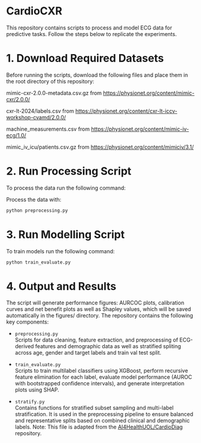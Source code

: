 # CardioCXR

This repository contains scripts to process and model ECG data for predictive tasks. Follow the steps below to replicate the experiments.

# 1. Download Required Datasets

Before running the scripts, download the following files and place them in the root directory of this repository:

mimic-cxr-2.0.0-metadata.csv.gz from https://physionet.org/content/mimic-cxr/2.0.0/

cxr-lt-2024/labels.csv from https://physionet.org/content/cxr-lt-iccv-workshop-cvamd/2.0.0/

machine_measurements.csv from https://physionet.org/content/mimic-iv-ecg/1.0/

mimic_iv_icu/patients.csv.gz from https://physionet.org/content/mimiciv/3.1/

# 2. Run Processing Script

To process the data run the following command:

Process the data with:

```bash
python preprocessing.py
```
# 3. Run Modelling Script

To train models run the following command:
```bash
python train_evaluate.py
```
# 4. Output and Results

The script will generate performance figures: AURCOC plots, calibration curves and net benefit plots as well as Shapley values, which will be saved automatically in the figures/ directory.
The repository contains the following key components:

- `preprocessing.py`  
  Scripts for data cleaning, feature extraction, and preprocessing of ECG-derived features and demographic data as well as stratified spliting across age, gender and target labels and train val test split.

- `train_evaluate.py`  
  Scripts to train multilabel classifiers using XGBoost, perform recursive feature elimination for each label, evaluate model performance (AUROC with bootstrapped confidence intervals), and generate interpretation plots using SHAP.
  
- `stratify.py`  
  Contains functions for stratified subset sampling and multi-label stratification. It is used in the preprocessing pipeline to ensure balanced and representative splits based on combined clinical and demographic labels.
Note: This file is adapted from the [AI4HealthUOL/CardioDiag](https://github.com/AI4HealthUOL/CardioDiag) repository. 
